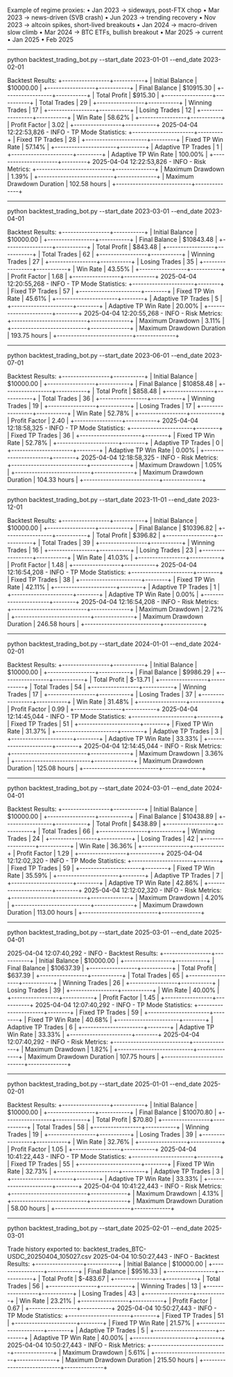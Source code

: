 Example of regime proxies:
	•	Jan 2023 → sideways, post-FTX chop
	•	Mar 2023 → news-driven (SVB crash)
	•	Jun 2023 → trending recovery
	•	Nov 2023 → altcoin spikes, short-lived breakouts
	•	Jan 2024 → macro-driven slow climb
	•	Mar 2024 → BTC ETFs, bullish breakout
	•	Mar 2025 → current
	•   Jan 2025
	•   Feb 2025



---

python backtest_trading_bot.py --start_date 2023-01-01 --end_date 2023-02-01


Backtest Results:
+-----------------+-----------+
| Initial Balance | $10000.00 |
+-----------------+-----------+
| Final Balance   | $10915.30 |
+-----------------+-----------+
| Total Profit    | $915.30   |
+-----------------+-----------+
| Total Trades    | 29        |
+-----------------+-----------+
| Winning Trades  | 17        |
+-----------------+-----------+
| Losing Trades   | 12        |
+-----------------+-----------+
| Win Rate        | 58.62%    |
+-----------------+-----------+
| Profit Factor   | 3.02      |
+-----------------+-----------+
2025-04-04 12:22:53,826 - INFO - 
TP Mode Statistics:
+----------------------+---------+
| Fixed TP Trades      | 28      |
+----------------------+---------+
| Fixed TP Win Rate    | 57.14%  |
+----------------------+---------+
| Adaptive TP Trades   | 1       |
+----------------------+---------+
| Adaptive TP Win Rate | 100.00% |
+----------------------+---------+
2025-04-04 12:22:53,826 - INFO - 
Risk Metrics:
+---------------------------+--------------+
| Maximum Drawdown          | 1.39%        |
+---------------------------+--------------+
| Maximum Drawdown Duration | 102.58 hours |
+---------------------------+--------------+



-----


python backtest_trading_bot.py --start_date 2023-03-01 --end_date 2023-04-01


Backtest Results:
+-----------------+-----------+
| Initial Balance | $10000.00 |
+-----------------+-----------+
| Final Balance   | $10843.48 |
+-----------------+-----------+
| Total Profit    | $843.48   |
+-----------------+-----------+
| Total Trades    | 62        |
+-----------------+-----------+
| Winning Trades  | 27        |
+-----------------+-----------+
| Losing Trades   | 35        |
+-----------------+-----------+
| Win Rate        | 43.55%    |
+-----------------+-----------+
| Profit Factor   | 1.68      |
+-----------------+-----------+
2025-04-04 12:20:55,268 - INFO - 
TP Mode Statistics:
+----------------------+--------+
| Fixed TP Trades      | 57     |
+----------------------+--------+
| Fixed TP Win Rate    | 45.61% |
+----------------------+--------+
| Adaptive TP Trades   | 5      |
+----------------------+--------+
| Adaptive TP Win Rate | 20.00% |
+----------------------+--------+
2025-04-04 12:20:55,268 - INFO - 
Risk Metrics:
+---------------------------+--------------+
| Maximum Drawdown          | 3.11%        |
+---------------------------+--------------+
| Maximum Drawdown Duration | 193.75 hours |
+---------------------------+--------------+

-----

python backtest_trading_bot.py --start_date 2023-06-01 --end_date 2023-07-01


Backtest Results:
+-----------------+-----------+
| Initial Balance | $10000.00 |
+-----------------+-----------+
| Final Balance   | $10858.48 |
+-----------------+-----------+
| Total Profit    | $858.48   |
+-----------------+-----------+
| Total Trades    | 36        |
+-----------------+-----------+
| Winning Trades  | 19        |
+-----------------+-----------+
| Losing Trades   | 17        |
+-----------------+-----------+
| Win Rate        | 52.78%    |
+-----------------+-----------+
| Profit Factor   | 2.40      |
+-----------------+-----------+
2025-04-04 12:18:58,325 - INFO - 
TP Mode Statistics:
+----------------------+--------+
| Fixed TP Trades      | 36     |
+----------------------+--------+
| Fixed TP Win Rate    | 52.78% |
+----------------------+--------+
| Adaptive TP Trades   | 0      |
+----------------------+--------+
| Adaptive TP Win Rate | 0.00%  |
+----------------------+--------+
2025-04-04 12:18:58,325 - INFO - 
Risk Metrics:
+---------------------------+--------------+
| Maximum Drawdown          | 1.05%        |
+---------------------------+--------------+
| Maximum Drawdown Duration | 104.33 hours |
+---------------------------+--------------+



-----

python backtest_trading_bot.py --start_date 2023-11-01 --end_date 2023-12-01


Backtest Results:
+-----------------+-----------+
| Initial Balance | $10000.00 |
+-----------------+-----------+
| Final Balance   | $10396.82 |
+-----------------+-----------+
| Total Profit    | $396.82   |
+-----------------+-----------+
| Total Trades    | 39        |
+-----------------+-----------+
| Winning Trades  | 16        |
+-----------------+-----------+
| Losing Trades   | 23        |
+-----------------+-----------+
| Win Rate        | 41.03%    |
+-----------------+-----------+
| Profit Factor   | 1.48      |
+-----------------+-----------+
2025-04-04 12:16:54,208 - INFO - 
TP Mode Statistics:
+----------------------+--------+
| Fixed TP Trades      | 38     |
+----------------------+--------+
| Fixed TP Win Rate    | 42.11% |
+----------------------+--------+
| Adaptive TP Trades   | 1      |
+----------------------+--------+
| Adaptive TP Win Rate | 0.00%  |
+----------------------+--------+
2025-04-04 12:16:54,208 - INFO - 
Risk Metrics:
+---------------------------+--------------+
| Maximum Drawdown          | 2.72%        |
+---------------------------+--------------+
| Maximum Drawdown Duration | 246.58 hours |
+---------------------------+--------------+



-----

python backtest_trading_bot.py --start_date 2024-01-01 --end_date 2024-02-01


Backtest Results:
+-----------------+-----------+
| Initial Balance | $10000.00 |
+-----------------+-----------+
| Final Balance   | $9986.29  |
+-----------------+-----------+
| Total Profit    | $-13.71   |
+-----------------+-----------+
| Total Trades    | 54        |
+-----------------+-----------+
| Winning Trades  | 17        |
+-----------------+-----------+
| Losing Trades   | 37        |
+-----------------+-----------+
| Win Rate        | 31.48%    |
+-----------------+-----------+
| Profit Factor   | 0.99      |
+-----------------+-----------+
2025-04-04 12:14:45,044 - INFO - 
TP Mode Statistics:
+----------------------+--------+
| Fixed TP Trades      | 51     |
+----------------------+--------+
| Fixed TP Win Rate    | 31.37% |
+----------------------+--------+
| Adaptive TP Trades   | 3      |
+----------------------+--------+
| Adaptive TP Win Rate | 33.33% |
+----------------------+--------+
2025-04-04 12:14:45,044 - INFO - 
Risk Metrics:
+---------------------------+--------------+
| Maximum Drawdown          | 3.36%        |
+---------------------------+--------------+
| Maximum Drawdown Duration | 125.08 hours |
+---------------------------+--------------+



-----

python backtest_trading_bot.py --start_date 2024-03-01 --end_date 2024-04-01

Backtest Results:
+-----------------+-----------+
| Initial Balance | $10000.00 |
+-----------------+-----------+
| Final Balance   | $10438.89 |
+-----------------+-----------+
| Total Profit    | $438.89   |
+-----------------+-----------+
| Total Trades    | 66        |
+-----------------+-----------+
| Winning Trades  | 24        |
+-----------------+-----------+
| Losing Trades   | 42        |
+-----------------+-----------+
| Win Rate        | 36.36%    |
+-----------------+-----------+
| Profit Factor   | 1.29      |
+-----------------+-----------+
2025-04-04 12:12:02,320 - INFO - 
TP Mode Statistics:
+----------------------+--------+
| Fixed TP Trades      | 59     |
+----------------------+--------+
| Fixed TP Win Rate    | 35.59% |
+----------------------+--------+
| Adaptive TP Trades   | 7      |
+----------------------+--------+
| Adaptive TP Win Rate | 42.86% |
+----------------------+--------+
2025-04-04 12:12:02,320 - INFO - 
Risk Metrics:
+---------------------------+--------------+
| Maximum Drawdown          | 4.20%        |
+---------------------------+--------------+
| Maximum Drawdown Duration | 113.00 hours |
+---------------------------+--------------+


----


python backtest_trading_bot.py --start_date 2025-03-01 --end_date 2025-04-01

2025-04-04 12:07:40,292 - INFO - 
Backtest Results:
+-----------------+-----------+
| Initial Balance | $10000.00 |
+-----------------+-----------+
| Final Balance   | $10637.39 |
+-----------------+-----------+
| Total Profit    | $637.39   |
+-----------------+-----------+
| Total Trades    | 65        |
+-----------------+-----------+
| Winning Trades  | 26        |
+-----------------+-----------+
| Losing Trades   | 39        |
+-----------------+-----------+
| Win Rate        | 40.00%    |
+-----------------+-----------+
| Profit Factor   | 1.45      |
+-----------------+-----------+
2025-04-04 12:07:40,292 - INFO - 
TP Mode Statistics:
+----------------------+--------+
| Fixed TP Trades      | 59     |
+----------------------+--------+
| Fixed TP Win Rate    | 40.68% |
+----------------------+--------+
| Adaptive TP Trades   | 6      |
+----------------------+--------+
| Adaptive TP Win Rate | 33.33% |
+----------------------+--------+
2025-04-04 12:07:40,292 - INFO - 
Risk Metrics:
+---------------------------+--------------+
| Maximum Drawdown          | 1.82%        |
+---------------------------+--------------+
| Maximum Drawdown Duration | 107.75 hours |
+---------------------------+--------------+

----


python backtest_trading_bot.py --start_date 2025-01-01 --end_date 2025-02-01


Backtest Results:
+-----------------+-----------+
| Initial Balance | $10000.00 |
+-----------------+-----------+
| Final Balance   | $10070.80 |
+-----------------+-----------+
| Total Profit    | $70.80    |
+-----------------+-----------+
| Total Trades    | 58        |
+-----------------+-----------+
| Winning Trades  | 19        |
+-----------------+-----------+
| Losing Trades   | 39        |
+-----------------+-----------+
| Win Rate        | 32.76%    |
+-----------------+-----------+
| Profit Factor   | 1.05      |
+-----------------+-----------+
2025-04-04 10:41:22,443 - INFO - 
TP Mode Statistics:
+----------------------+--------+
| Fixed TP Trades      | 55     |
+----------------------+--------+
| Fixed TP Win Rate    | 32.73% |
+----------------------+--------+
| Adaptive TP Trades   | 3      |
+----------------------+--------+
| Adaptive TP Win Rate | 33.33% |
+----------------------+--------+
2025-04-04 10:41:22,443 - INFO - 
Risk Metrics:
+---------------------------+-------------+
| Maximum Drawdown          | 4.13%       |
+---------------------------+-------------+
| Maximum Drawdown Duration | 58.00 hours |
+---------------------------+-------------+


----

python backtest_trading_bot.py --start_date 2025-02-01 --end_date 2025-03-01

Trade history exported to: backtest_trades_BTC-USDC_20250404_105027.csv
2025-04-04 10:50:27,443 - INFO - 
Backtest Results:
+-----------------+-----------+
| Initial Balance | $10000.00 |
+-----------------+-----------+
| Final Balance   | $9516.33  |
+-----------------+-----------+
| Total Profit    | $-483.67  |
+-----------------+-----------+
| Total Trades    | 56        |
+-----------------+-----------+
| Winning Trades  | 13        |
+-----------------+-----------+
| Losing Trades   | 43        |
+-----------------+-----------+
| Win Rate        | 23.21%    |
+-----------------+-----------+
| Profit Factor   | 0.67      |
+-----------------+-----------+
2025-04-04 10:50:27,443 - INFO - 
TP Mode Statistics:
+----------------------+--------+
| Fixed TP Trades      | 51     |
+----------------------+--------+
| Fixed TP Win Rate    | 21.57% |
+----------------------+--------+
| Adaptive TP Trades   | 5      |
+----------------------+--------+
| Adaptive TP Win Rate | 40.00% |
+----------------------+--------+
2025-04-04 10:50:27,443 - INFO - 
Risk Metrics:
+---------------------------+--------------+
| Maximum Drawdown          | 5.61%        |
+---------------------------+--------------+
| Maximum Drawdown Duration | 215.50 hours |
+---------------------------+--------------+

